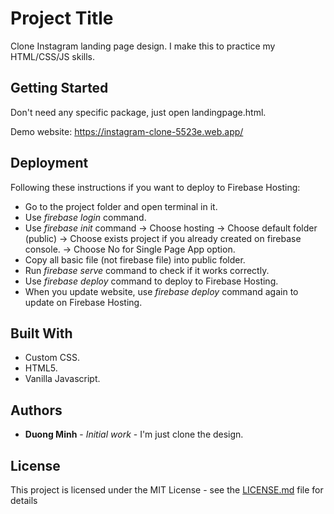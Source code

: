 # Project Title

Clone Instagram landing page design. I make this to practice my HTML/CSS/JS skills.

## Getting Started

Don't need any specific package, just open landingpage.html.

Demo website: https://instagram-clone-5523e.web.app/

## Deployment

Following these instructions if you want to deploy to Firebase Hosting:
 
 * Go to the project folder and open terminal in it.
 * Use *firebase login* command.
 * Use *firebase init* command -> Choose hosting -> Choose default folder (public) -> Choose exists project if you already created on firebase console. -> Choose No for Single Page App option.
 * Copy all basic file (not firebase file) into public folder.
 * Run *firebase serve* command to check if it works correctly.
 * Use *firebase deploy* command to deploy to Firebase Hosting.
 * When you update website, use *firebase deploy* command again to update on Firebase Hosting.

## Built With

* Custom CSS.
* HTML5.
* Vanilla Javascript.

## Authors

* **Duong Minh** - *Initial work* - I'm just clone the design.

## License

This project is licensed under the MIT License - see the [LICENSE.md](LICENSE.md) file for details

